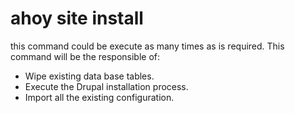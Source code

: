 # ahoy site install

this command could be execute as many times as is required.
This command will be the responsible of:

- Wipe existing data base tables.
- Execute the Drupal installation process.
- Import all the existing configuration.
